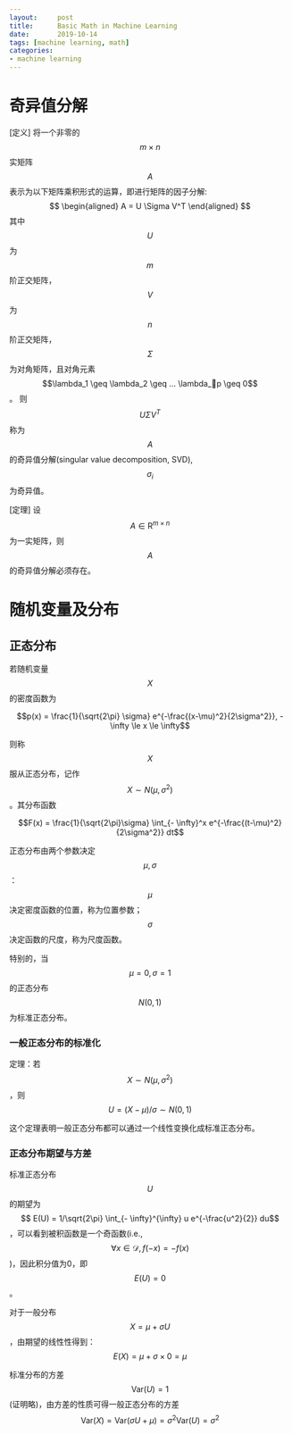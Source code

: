 ```yaml
---
layout:     post
title:      Basic Math in Machine Learning
date:       2019-10-14
tags: [machine learning, math]
categories: 
- machine learning
---
```


# 奇异值分解
[定义] 将一个非零的 $$m \times n$$ 实矩阵 $$A$$ 表示为以下矩阵乘积形式的运算，即进行矩阵的因子分解: 
$$
\begin{aligned}
    A = U \Sigma V^T
\end{aligned}
$$
其中 $$U$$ 为 $$m$$ 阶正交矩阵， $$V$$ 为 $$n$$ 阶正交矩阵， $$\Sigma$$ 为对角矩阵，且对角元素 $$\lambda_1 \geq \lambda_2 \geq ... \lambda_p \geq 0$$。
则 $$U \Sigma V^T$$ 称为 $$A$$ 的奇异值分解(singular value decomposition, SVD), $$\sigma_i$$ 为奇异值。

[定理] 设 $$A \in \mathrm{R}^{m \times n}$$ 为一实矩阵，则 $$A$$ 的奇异值分解必须存在。


# 随机变量及分布

## 正态分布

若随机变量$$X$$的密度函数为

$$p(x) = \frac{1}{\sqrt{2\pi} \sigma} e^{-\frac{(x-\mu)^2}{2\sigma^2}}, -\infty \le x \le \infty$$

则称 $$X$$ 服从正态分布，记作 $$X \sim N(\mu, \sigma^2)$$。其分布函数 

$$F(x) = \frac{1}{\sqrt{2\pi}\sigma} \int_{- \infty}^x  e^{-\frac{(t-\mu)^2}{2\sigma^2}} dt$$

正态分布由两个参数决定 $$\mu, \sigma$$：$$\mu$$决定密度函数的位置，称为位置参数； $$\sigma$$决定函数的尺度，称为尺度函数。

特别的，当$$\mu=0, \sigma=1$$的正态分布$$N(0, 1)$$为标准正态分布。 

### 一般正态分布的标准化

定理：若$$X \sim N(\mu, \sigma^2)$$，则$$U = (X - \mu) / \sigma \sim N(0, 1)$$

这个定理表明一般正态分布都可以通过一个线性变换化成标准正态分布。 

### 正态分布期望与方差
标准正态分布$$U$$的期望为 $$ E(U) = 1/\sqrt{2\pi} \int_{- \infty}^{\infty} u e^{-\frac{u^2}{2}} du$$，可以看到被积函数是一个奇函数(i.e., $$\forall x \in \mathcal{D}, f(-x) = - f(x)$$)，因此积分值为0，即 $$E(U) = 0$$。 

对于一般分布 $$X = \mu + \sigma U$$，由期望的线性性得到： $$E(X) = \mu + \sigma \times 0 = \mu$$

标准分布的方差$$ \text{Var}(U) = 1$$(证明略)，由方差的性质可得一般正态分布的方差 $$\text{Var}(X) = \text{Var}(\sigma U + \mu) = \sigma^2 \text{Var}(U) = \sigma^2$$
